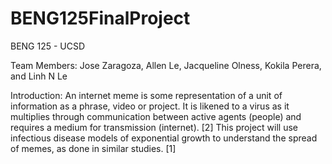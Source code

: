 # BENG125FinalProject

BENG 125 - UCSD

Team Members: Jose Zaragoza, Allen Le, Jacqueline Olness, Kokila Perera, and Linh N Le

Introduction: 
An internet meme is some representation of a unit of information as a phrase, video or project. 
It is likened to a virus as it multiplies through communication between active agents (people) and requires a medium for transmission (internet). [2] This project will use infectious disease models of exponential growth to understand the spread of memes, as done in similar studies. [1]
